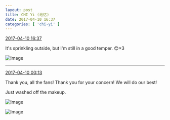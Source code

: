 ```yaml
---
layout: post
title: CHI Yi (池忆)
date: 2017-04-10 16:37
categories: [ 'chi-yi' ]
---
```


<div class="weibo-info">
  <a href="http://weibo.com/6117581836/EDS1Qa0fJ">2017-04-10 16:37</a>
</div>

It's sprinkling outside, but I'm still in a good temper. :blush:×3

<!-- more -->

![Image](https://wx2.sinaimg.cn/mw690/006G0KuMgy1feho6ta8zlj30u00qo0yc.jpg)

---

<div class="weibo-info">
  <a href="http://weibo.com/6117581836/EDLAhilNq">2017-04-10 00:13</a>
</div>

Thank you, all the fans! Thank you for your concern! We will do our best!

Just washed off the makeup.

![Image](https://wx1.sinaimg.cn/mw690/006G0KuMgy1fegvq0lwkmj30qo0zk79l.jpg)

![Image](https://wx1.sinaimg.cn/mw690/006G0KuMgy1fegvq1izj2j30qo0zktcd.jpg)
